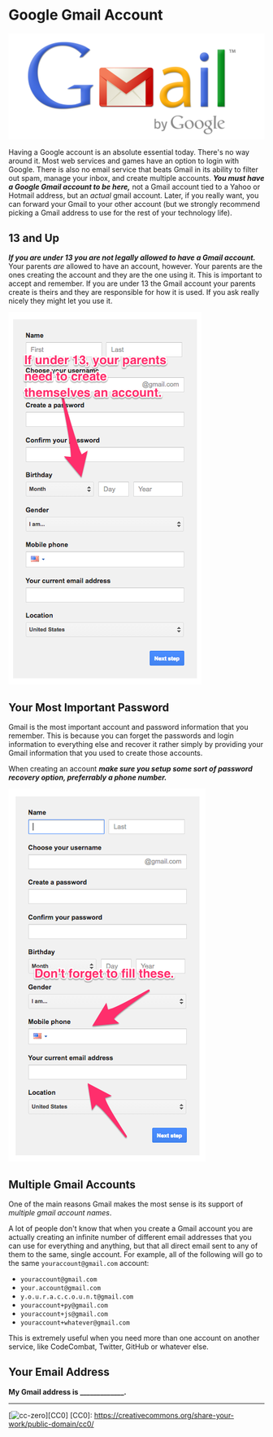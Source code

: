 # Google Gmail Account

![](assets/gmail.png)

Having a Google account is an absolute essential today. There's no way
around it. Most web services and games have an option to login with
Google. There is also no email service that beats Gmail in its
ability to filter out spam, manage your inbox, and create multiple
accounts. ***You must have a Google Gmail account to be here,*** not
a Gmail account tied to a Yahoo or Hotmail address, but an *actual*
gmail account. Later, if you really want, you can forward your Gmail
to your other account (but we strongly recommend picking
a Gmail address to use for the rest of your technology life).

## 13 and Up

***If you are under 13 you are not legally allowed to have a Gmail
account.*** Your parents *are* allowed to have an account, however.
Your parents are the ones creating the account and they are the one
using it. This is important to accept and remember. If you are under
13 the Gmail account your parents create is theirs and they are
responsible for how it is used. If you ask really nicely they might
let you use it.

![](assets/gmail-age.png)

## Your Most Important Password

Gmail is the most important account and password information that you
remember. This is because you can forget the passwords and login
information to everything else and recover it rather simply by
providing your Gmail information that you used to create those
accounts.

When creating an account ***make sure you setup some sort of password
recovery option, preferrably a phone number.***

![](assets/gmail-recovery.png)

## Multiple Gmail Accounts

One of the main reasons Gmail makes the most sense is its support of
*multiple gmail account names*.

A lot of people don't know that when you create a Gmail account you
are actually creating an infinite number of different email addresses
that you can use for everything and anything, but that all direct
email sent to any of them to the same, single account. For example,
all of the following will go to the same `youraccount@gmail.com`
account:

* `youraccount@gmail.com`
* `your.account@gmail.com`
* `y.o.u.r.a.c.c.o.u.n.t@gmail.com`
* `youraccount+py@gmail.com`
* `youraccount+js@gmail.com`
* `youraccount+whatever@gmail.com`

This is extremely useful when you need more than one account on
another service, like CodeCombat, Twitter, GitHub or whatever else.

## Your Email Address

**My Gmail address is _____________.**

---
[![cc-zero](/assets/cc-zero.png)][CC0]
[CC0]: https://creativecommons.org/share-your-work/public-domain/cc0/
